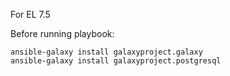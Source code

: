 For EL 7.5

Before running playbook:
```
ansible-galaxy install galaxyproject.galaxy
ansible-galaxy install galaxyproject.postgresql
```
